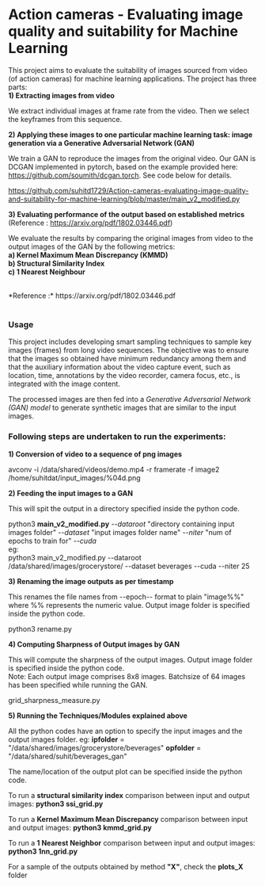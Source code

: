 

# Action cameras - Evaluating image quality and suitability for Machine Learning 

This project aims to evaluate the suitability of images sourced from video (of action cameras) for machine learning applications. The project has three parts:
<br>
**1) Extracting images from video**

We extract individual images at frame rate from the video. Then we select the keyframes from this sequence.

**2) Applying these images to one particular machine learning task: image generation via a Generative Adversarial Network (GAN)**<br>

We train a GAN to reproduce the images from the original video. Our GAN is DCGAN implemented in pytorch, based on the example provided here: https://github.com/soumith/dcgan.torch. See code below for details.

https://github.com/suhitd1729/Action-cameras-evaluating-image-quality-and-suitability-for-machine-learning/blob/master/main_v2_modified.py

**3) Evaluating performance of the output based on established metrics** (Reference : https://arxiv.org/pdf/1802.03446.pdf)<br>

We evaluate the results by comparing the original images from video to the output images of the GAN by the following metrics:<br>
**a)  Kernel Maximum Mean Discrepancy (KMMD)**<br>
**b) Structural Similarity Index**<br> 
**c) 1 Nearest Neighbour**<br>

<br>
*Reference :* https://arxiv.org/pdf/1802.03446.pdf
<br><br>

### Usage 

This project includes developing smart sampling techniques to sample key images (frames) from long video sequences. The objective was to ensure that the images so obtained have minimum redundancy among them and that the auxiliary information about the video capture event, such as location, time, annotations by the video recorder, camera focus, etc., is integrated with the image content.

The processed images are then fed into a *Generative Adversarial Network (GAN) model* to generate synthetic images that are similar to the input images.

### Following steps are undertaken to run the experiments:

**1) Conversion of video to a sequence of png images** <br>

avconv -i /data/shared/videos/demo.mp4 -r framerate -f image2 /home/suhitdat/input_images/%04d.png

**2) Feeding the input images to a GAN** <br>

This will spit the output in a directory specified inside the python code.

python3 **main_v2_modified.py** --*dataroot* "directory containing input images folder"  --*dataset* "input images folder name" --*niter* "num of epochs to train for" --*cuda*
<br>
eg: <br>
python3 main_v2_modified.py --dataroot /data/shared/images/grocerystore/ --dataset beverages --cuda --niter 25

**3) Renaming the image outputs as per timestamp** <br>

This renames the file names from --epoch-- format to plain "image%%" where %% represents the numeric value. Output image folder is specified inside the python code. <br>

python3 rename.py 

**4) Computing Sharpness of Output images by GAN** <br>

This will compute the sharpness of the output images. 
Output image folder is specified inside the python code. <br>
Note: Each output image comprises 8x8 images. Batchsize of 64 images has been specified while running the GAN. <br>  

grid_sharpness_measure.py
 
**5) Running the Techniques/Modules explained above** <br>

All the python codes have an option to specify the input images and the output images folder. 
eg: 
**ipfolder** = "/data/shared/images/grocerystore/beverages"
**opfolder** = "/data/shared/suhit/beverages_gan"

The name/location of the output plot can be specified inside the python code. 

To run a **structural similarity index** comparison between input and output images: 
**python3 ssi_grid.py**

To run a **Kernel Maximum Mean Discrepancy** comparison between input and output images: 
**python3 kmmd_grid.py**

To run a **1 Nearest Neighbor** comparison between input and output images: 
**python3 1nn_grid.py**

For a sample of the outputs obtained by method **"X"**, check the **plots_X** folder  
